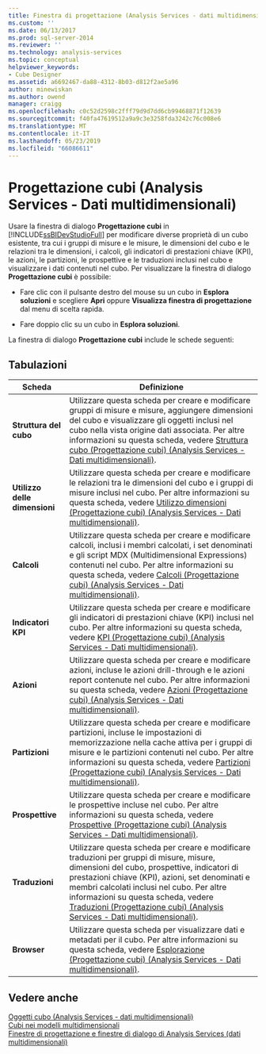 ```yaml
---
title: Finestra di progettazione (Analysis Services - dati multidimensionali) del cubo | Microsoft Docs
ms.custom: ''
ms.date: 06/13/2017
ms.prod: sql-server-2014
ms.reviewer: ''
ms.technology: analysis-services
ms.topic: conceptual
helpviewer_keywords:
- Cube Designer
ms.assetid: a6692467-da88-4312-8b03-d812f2ae5a96
author: minewiskan
ms.author: owend
manager: craigg
ms.openlocfilehash: c0c52d2598c2fff79d9d7dd6cb99468871f12639
ms.sourcegitcommit: f40fa47619512a9a9c3e3258fda3242c76c008e6
ms.translationtype: MT
ms.contentlocale: it-IT
ms.lasthandoff: 05/23/2019
ms.locfileid: "66086611"
---
```

# <a name="cube-designer-analysis-services---multidimensional-data"></a>Progettazione cubi (Analysis Services - Dati multidimensionali)
  Usare la finestra di dialogo **Progettazione cubi** in [!INCLUDE[ssBIDevStudioFull](../includes/ssbidevstudiofull-md.md)] per modificare diverse proprietà di un cubo esistente, tra cui i gruppi di misure e le misure, le dimensioni del cubo e le relazioni tra le dimensioni, i calcoli, gli indicatori di prestazioni chiave (KPI), le azioni, le partizioni, le prospettive e le traduzioni inclusi nel cubo e visualizzare i dati contenuti nel cubo. Per visualizzare la finestra di dialogo **Progettazione cubi** è possibile:  
  
-   Fare clic con il pulsante destro del mouse su un cubo in **Esplora soluzioni** e scegliere **Apri** oppure **Visualizza finestra di progettazione** dal menu di scelta rapida.  
  
-   Fare doppio clic su un cubo in **Esplora soluzioni**.  
  
 La finestra di dialogo **Progettazione cubi** include le schede seguenti:  
  
## <a name="tabs"></a>Tabulazioni  
  
|Scheda|Definizione|  
|---------|----------------|  
|**Struttura del cubo**|Utilizzare questa scheda per creare e modificare gruppi di misure e misure, aggiungere dimensioni del cubo e visualizzare gli oggetti inclusi nel cubo nella vista origine  dati associata. Per altre informazioni su questa scheda, vedere [Struttura cubo &#40;Progettazione cubi&#41; &#40;Analysis Services - Dati multidimensionali&#41;](cube-structure-cube-designer-analysis-services-multidimensional-data.md).|  
|**Utilizzo delle dimensioni**|Utilizzare questa scheda per creare e modificare le relazioni tra le dimensioni del cubo e i gruppi di misure inclusi nel cubo. Per altre informazioni su questa scheda, vedere [Utilizzo dimensioni &#40;Progettazione cubi&#41; &#40;Analysis Services - Dati multidimensionali&#41;](dimension-usage-cube-designer-analysis-services-multidimensional-data.md).|  
|**Calcoli**|Utilizzare questa scheda per creare e modificare calcoli, inclusi i membri calcolati, i set denominati e gli script MDX (Multidimensional Expressions) contenuti nel cubo. Per altre informazioni su questa scheda, vedere [Calcoli &#40;Progettazione cubi&#41; &#40;Analysis Services - Dati multidimensionali&#41;](calculations-cube-designer-analysis-services-multidimensional-data.md).|  
|**Indicatori KPI**|Utilizzare questa scheda per creare e modificare gli indicatori di prestazioni chiave (KPI) inclusi nel cubo. Per altre informazioni su questa scheda, vedere [KPI &#40;Progettazione cubi&#41; &#40;Analysis Services - Dati multidimensionali&#41;](kpis-cube-designer-analysis-services-multidimensional-data.md).|  
|**Azioni**|Utilizzare questa scheda per creare e modificare azioni, incluse le azioni drill-through e le azioni report contenute nel cubo. Per altre informazioni su questa scheda, vedere [Azioni &#40;Progettazione cubi&#41; &#40;Analysis Services - Dati multidimensionali&#41;](actions-cube-designer-analysis-services-multidimensional-data.md).|  
|**Partizioni**|Utilizzare questa scheda per creare e modificare partizioni, incluse le impostazioni di memorizzazione nella cache attiva per i gruppi di misure e le partizioni contenuti nel cubo. Per altre informazioni su questa scheda, vedere [Partizioni &#40;Progettazione cubi&#41; &#40;Analysis Services - Dati multidimensionali&#41;](partitions-cube-designer-analysis-services-multidimensional-data.md).|  
|**Prospettive**|Utilizzare questa scheda per creare e modificare le prospettive incluse nel cubo. Per altre informazioni su questa scheda, vedere [Prospettive &#40;Progettazione cubi&#41; &#40;Analysis Services - Dati multidimensionali&#41;](perspectives-cube-designer-analysis-services-multidimensional-data.md).|  
|**Traduzioni**|Utilizzare questa scheda per creare e modificare traduzioni per gruppi di misure, misure, dimensioni del cubo, prospettive, indicatori di prestazioni chiave (KPI), azioni, set denominati e membri calcolati inclusi nel cubo. Per altre informazioni su questa scheda, vedere [Traduzioni &#40;Progettazione cubi&#41; &#40;Analysis Services - Dati multidimensionali&#41;](translations-cube-designer-analysis-services-multidimensional-data.md).|  
|**Browser**|Utilizzare questa scheda per visualizzare dati e metadati per il cubo. Per altre informazioni su questa scheda, vedere [Esplorazione &#40;Progettazione cubi&#41; &#40;Analysis Services - Dati multidimensionali&#41;](browser-cube-designer-analysis-services-multidimensional-data.md).|  
  
## <a name="see-also"></a>Vedere anche  
 [Oggetti cubo &#40;Analysis Services - dati multidimensionali&#41;](multidimensional-models-olap-logical-cube-objects/cube-objects-analysis-services-multidimensional-data.md)   
 [Cubi nei modelli multidimensionali](multidimensional-models/cubes-in-multidimensional-models.md)   
 [Finestre di progettazione e finestre di dialogo di Analysis Services &#40;dati multidimensionali&#41;](analysis-services-designers-and-dialog-boxes-multidimensional-data.md)  
  
  
